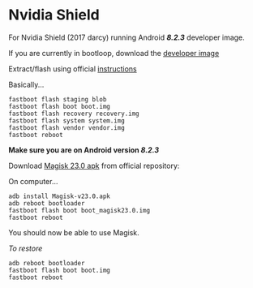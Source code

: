 # Nvidia Shield
For Nvidia Shield (2017 darcy) running Android **_8.2.3_** developer image.

If you are currently in bootloop, download the [developer image](https://developer.nvidia.com/gameworksdownload)

Extract/flash using official [instructions](https://developer.download.nvidia.com/assets/gameworks/downloads/regular/howtoflash/HowTO-Flash-Recovery-Image.txt)

Basically...
```
fastboot flash staging blob
fastboot flash boot boot.img
fastboot flash recovery recovery.img
fastboot flash system system.img
fastboot flash vendor vendor.img
fastboot reboot
```

**Make sure you are on Android version _8.2.3_**

Download [Magisk 23.0 apk](https://github.com/topjohnwu/Magisk/releases/download/v23.0/Magisk-v23.0.apk) from official repository:


On computer...
```
adb install Magisk-v23.0.apk
adb reboot bootloader
fastboot flash boot boot_magisk23.0.img
fastboot reboot
```
You should now be able to use Magisk.

_To restore_
```
adb reboot bootloader
fastboot flash boot boot.img
fastboot reboot
```
